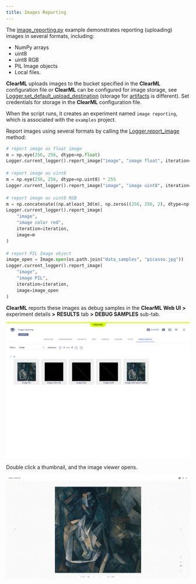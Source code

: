 ```yaml
---
title: Images Reporting
---
```


The [image_reporting.py](https://github.com/allegroai/clearml/blob/master/examples/reporting/image_reporting.py) example 
demonstrates reporting (uploading) images in several formats, including: 
* NumPy arrays
* uint8
* uint8 RGB
* PIL Image objects
* Local files. 

**ClearML** uploads images to the bucket specified in the **ClearML** configuration file 
or **ClearML** can be configured for image storage, see [Logger.set_default_upload_destination](../../references/sdk/logger.md#set_default_upload_destination) 
(storage for [artifacts](../../fundamentals/artifacts.md#setting-upload-destination) is different). Set credentials for 
storage in the **ClearML** configuration file.

When the script runs, it creates an experiment named `image reporting`, which is associated with the `examples` project.

Report images using several formats by calling the [Logger.report_image](../../references/sdk/logger.md#report_image) 
method:

```python
# report image as float image
m = np.eye(256, 256, dtype=np.float)
Logger.current_logger().report_image("image", "image float", iteration=iteration, image=m)
        
# report image as uint8
m = np.eye(256, 256, dtype=np.uint8) * 255
Logger.current_logger().report_image("image", "image uint8", iteration=iteration, image=m)
        
# report image as uint8 RGB
m = np.concatenate((np.atleast_3d(m), np.zeros((256, 256, 2), dtype=np.uint8)), axis=2)
Logger.current_logger().report_image(
    "image", 
    "image color red", 
    iteration=iteration, 
    image=m
)
        
# report PIL Image object
image_open = Image.open(os.path.join("data_samples", "picasso.jpg"))
Logger.current_logger().report_image(
    "image", 
    "image PIL", 
    iteration=iteration, 
    image=image_open
)
```

**ClearML** reports these images as debug samples in the **ClearML Web UI** **>** experiment details **>** **RESULTS** tab
**>** **DEBUG SAMPLES** sub-tab. 

![image](../../img/examples_reporting_07.png)

Double click a thumbnail, and the image viewer opens.

![image](../../img/examples_reporting_07a.png)
